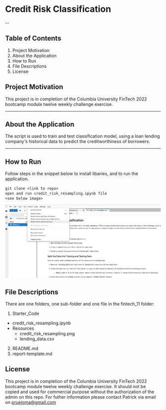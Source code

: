 
# Credit Risk Classification


--
## Table of Contents

1. Project Motivation
2. About the Application
3. How to Run
4. File Descriptions
5. License

## Project Motivation
This project is in completion of the Columbia University FinTech 2022 bootcamp module twelve weekly challenge exercise.

---

## About the Application
The script is used to train and test classification model, using a loan lending company's historical data to predict the creditworthiness of borrowers.

---
## How to Run
Follow steps in the snippet below to install libaries, and to run the application.

```
git clone <link to repo>
open and run credit_risk_resampling.ipynb file
<see below image>

```

![alt text](/Resources/credit_risk_resampling.png)


## File Descriptions
There are one folders, one sub-folder and one file in the fintech_11 folder:
1. Starter_Code
 - credit_risk_resampling.ipynb
 - Resources
   - credit_risk_resampling.png
   - lending_data.csv

2. README.md
3. report-template.md


    
## License
This project is in completion of the Columbia University FinTech 2022 bootcamp module twelve weekly challenge exercise. It should not be copied and used for commercial purpose without the authorization of the admin on this repo. For futher information please contact Patrick via email on pruejoma@gmail.com